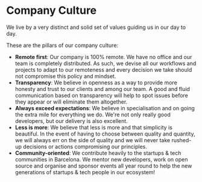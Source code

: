 # Company Culture

We live by a very distinct and solid set of values guiding us in our day to day.

These are the pillars of our company culture:

* __Remote first__: Our company is 100% remote. We have no office and our team is completely distributed. As such, we devise all our workflows and projects to adapt to our remoteness and every decision we take should not compromise this policy and mindset.
* __Transparency__: We believe in openness as a way to provide more honesty and trust to our clients and among our team. A good and fluid communication based on transparency will help to spot issues before they appear or will eliminate them altogether.
* __Always exceed expectations__: We believe in specialisation and on going the extra mile for everything we do. We're not only really good developers, but our delivery is also excellent.
* __Less is more__: We believe that less is more and that simplicity is beautiful. In the event of having to choose between quality and quantity, we will always err on the side of quality and we will never take rushed-up decisions or actions compromising our principles.
* __Community-oriented__: We contribute heavily to the startups & tech communities in Barcelona. We mentor new developers, work on open source and organise and sponsor events all year round to help the new generations of startups & tech people in our ecosystem!




